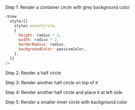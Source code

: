 Step 1:
Render a container circle with grey background color
```javascript
<View
  style={[
    styles.outerCircle,
    {
      height: radius * 2,
      width: radius * 2,
      borderRadius: radius,
      backgroundColor: passiveColor,
    },
  ]}
/>
```

Step 2:
Render a half circle

Step 3:
Render another half circle on top of it

Step 4:
Render another half circle and place it at left side

Step 5:
Render a smaller inner circle with background color
